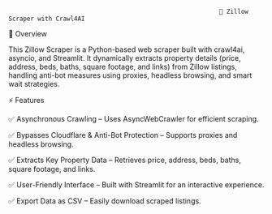                                                              🏡 Zillow Scraper with Crawl4AI
                                                              
📌 Overview

This Zillow Scraper is a Python-based web scraper built with crawl4ai, asyncio, and Streamlit. It dynamically extracts property details (price, address, beds, baths, square footage, and links) from Zillow listings, handling anti-bot measures using proxies, headless browsing, and smart wait strategies.

⚡ Features

✅ Asynchronous Crawling – Uses AsyncWebCrawler for efficient scraping.

✅ Bypasses Cloudflare & Anti-Bot Protection – Supports proxies and headless browsing.

✅ Extracts Key Property Data – Retrieves price, address, beds, baths, square footage, and links.

✅ User-Friendly Interface – Built with Streamlit for an interactive experience.

✅ Export Data as CSV – Easily download scraped listings.
